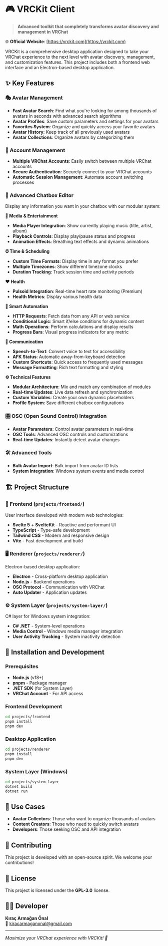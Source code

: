 # 🎮 VRCKit Client

> **Advanced toolkit that completely transforms avatar discovery and management in VRChat**

🌐 **Official Website**: [https://vrckit.com](https://vrckit.com)

VRCKit is a comprehensive desktop application designed to take your VRChat experience to the next level with avatar discovery, management, and customization features. This project includes both a frontend web interface and an Electron-based desktop application.

## ✨ Key Features

### 🎭 Avatar Management
- **Fast Avatar Search**: Find what you're looking for among thousands of avatars in seconds with advanced search algorithms
- **Avatar Profiles**: Save custom parameters and settings for your avatars
- **Favorites System**: Organize and quickly access your favorite avatars
- **Avatar History**: Keep track of all previously used avatars
- **Avatar Collections**: Organize avatars by categorizing them

### 🔄 Account Management
- **Multiple VRChat Accounts**: Easily switch between multiple VRChat accounts
- **Secure Authentication**: Securely connect to your VRChat accounts
- **Automatic Session Management**: Automate account switching processes

### 💬 Advanced Chatbox Editor
Display any information you want in your chatbox with our modular system:

**🎵 Media & Entertainment**
- **Media Player Integration**: Show currently playing music (title, artist, album)
- **Playback Controls**: Display play/pause status and progress
- **Animation Effects**: Breathing text effects and dynamic animations

**⏰ Time & Scheduling**
- **Custom Time Formats**: Display time in any format you prefer
- **Multiple Timezones**: Show different timezone clocks
- **Duration Tracking**: Track session time and activity periods

**❤️ Health**
- **Pulsoid Integration**: Real-time heart rate monitoring (Premium)
- **Health Metrics**: Display various health data

**🔧 Smart Automation**
- **HTTP Requests**: Fetch data from any API or web service
- **Conditional Logic**: Smart if/else conditions for dynamic content
- **Math Operations**: Perform calculations and display results
- **Progress Bars**: Visual progress indicators for any metric

**🎤 Communication**
- **Speech-to-Text**: Convert voice to text for accessibility
- **AFK Status**: Automatic away-from-keyboard detection
- **Custom Shortcuts**: Quick access to frequently used messages
- **Message Formatting**: Rich text formatting and styling

**⚙️ Technical Features**
- **Modular Architecture**: Mix and match any combination of modules
- **Real-time Updates**: Live data refresh and synchronization
- **Custom Variables**: Create your own dynamic placeholders
- **Profile System**: Save different chatbox configurations

### 🎛️ OSC (Open Sound Control) Integration
- **Avatar Parameters**: Control avatar parameters in real-time
- **OSC Tools**: Advanced OSC controls and customizations
- **Real-time Updates**: Instantly detect avatar changes

### 🛠️ Advanced Tools
- **Bulk Avatar Import**: Bulk import from avatar ID lists
- **System Integration**: Windows system events and media control

## 🏗️ Project Structure

### 📂 Frontend (`projects/frontend/`)
User interface developed with modern web technologies:
- **Svelte 5** + **SvelteKit** - Reactive and performant UI
- **TypeScript** - Type-safe development
- **Tailwind CSS** - Modern and responsive design
- **Vite** - Fast development and build

### 🖥️ Renderer (`projects/renderer/`)
Electron-based desktop application:
- **Electron** - Cross-platform desktop application
- **Node.js** - Backend operations
- **OSC Protocol** - Communication with VRChat
- **Auto Updater** - Application updates

### ⚙️ System Layer (`projects/system-layer/`)
C# layer for Windows system integration:
- **C# .NET** - System-level operations
- **Media Control** - Windows media manager integration
- **User Activity Tracking** - System inactivity detection

## 🚀 Installation and Development

### Prerequisites
- **Node.js** (v18+)
- **pnpm** - Package manager
- **.NET SDK** (for System Layer)
- **VRChat Account** - For API access

### Frontend Development
```bash
cd projects/frontend
pnpm install
pnpm dev
```

### Desktop Application
```bash
cd projects/renderer
pnpm install
pnpm dev
```

### System Layer (Windows)
```bash
cd projects/system-layer
dotnet build
dotnet run
```

## 🎯 Use Cases

- **Avatar Collectors**: Those who want to organize thousands of avatars
- **Content Creators**: Those who need to quickly switch avatars
- **Developers**: Those seeking OSC and API integration

## 🤝 Contributing

This project is developed with an open-source spirit. We welcome your contributions!

## 📄 License

This project is licensed under the **GPL-3.0** license.

## 👨‍💻 Developer

**Kıraç Armağan Önal**  
📧 kiracarmaganonal@gmail.com

---

*Maximize your VRChat experience with VRCKit! 🚀*